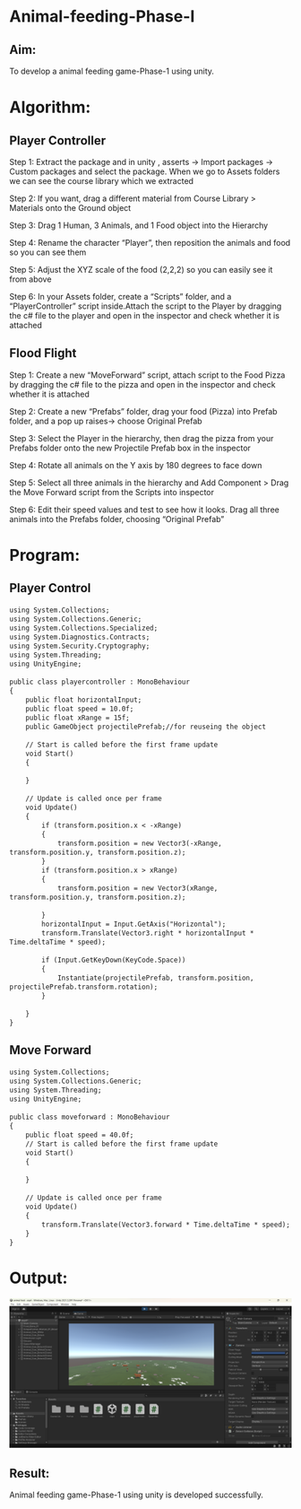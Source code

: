 # Animal-feeding-Phase-I

## Aim: 
To develop a animal feeding game-Phase-1 using unity.

# Algorithm:

## Player Controller
 Step 1: Extract the package and in unity , asserts -> Import packages -> Custom packages and select the package. When we go to Assets folders we can see the course library which we extracted

Step 2: If you want, drag a different material from Course Library > Materials onto the Ground object

 Step 3: Drag 1 Human, 3 Animals, and 1 Food object into the Hierarchy

 Step 4: Rename the character “Player”, then reposition the animals and food so you can see them
 
  Step 5: Adjust the XYZ scale of the food (2,2,2) so you can easily see it from above
  
   Step 6: In your Assets folder, create a “Scripts” folder, and a “PlayerController” script inside.Attach the script to the Player by dragging the c# file to the player and open in the inspector and check whether it is attached

## Flood Flight
 Step 1: Create a new “MoveForward” script, attach script to the Food Pizza by dragging the c# file to the pizza and open in the inspector and check whether it is attached
 
  Step 2: Create a new “Prefabs” folder, drag your food (Pizza) into Prefab folder, and a pop up raises-> choose Original Prefab
  
 Step 3: Select the Player in the hierarchy, then drag the pizza from your Prefabs folder onto the new Projectile Prefab box in the inspector
   
Step 4: Rotate all animals on the Y axis by 180 degrees to face down

 Step 5: Select all three animals in the hierarchy and Add Component > Drag the Move Forward script from the Scripts into inspector
 
  Step 6: Edit their speed values and test to see how it looks. Drag all three animals into the Prefabs folder, choosing “Original Prefab”

# Program:
## Player Control
~~~
using System.Collections;
using System.Collections.Generic;
using System.Collections.Specialized;
using System.Diagnostics.Contracts;
using System.Security.Cryptography;
using System.Threading;
using UnityEngine;

public class playercontroller : MonoBehaviour
{
    public float horizontalInput;
    public float speed = 10.0f;
    public float xRange = 15f;
    public GameObject projectilePrefab;//for reuseing the object

    // Start is called before the first frame update
    void Start()
    {

    }

    // Update is called once per frame
    void Update()
    {
        if (transform.position.x < -xRange)
        {
            transform.position = new Vector3(-xRange, transform.position.y, transform.position.z);
        }
        if (transform.position.x > xRange)
        {
            transform.position = new Vector3(xRange, transform.position.y, transform.position.z);

        }
        horizontalInput = Input.GetAxis("Horizontal");
        transform.Translate(Vector3.right * horizontalInput * Time.deltaTime * speed);

        if (Input.GetKeyDown(KeyCode.Space))
        {
            Instantiate(projectilePrefab, transform.position, projectilePrefab.transform.rotation);
        }

    }
}
~~~
## Move Forward
~~~
using System.Collections;
using System.Collections.Generic;
using System.Threading;
using UnityEngine;

public class moveforward : MonoBehaviour
{
    public float speed = 40.0f;
    // Start is called before the first frame update
    void Start()
    {

    }

    // Update is called once per frame
    void Update()
    {
        transform.Translate(Vector3.forward * Time.deltaTime * speed);
    }
}

~~~
# Output:
![p](phase1op.png)
## Result:
Animal feeding game-Phase-1 using unity is developed successfully.  